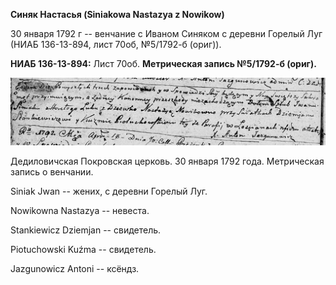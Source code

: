 **Синяк Настасья (Siniakowa Nastazya z Nowikow)**

30 января 1792 г -- венчание с Иваном Синяком с деревни Горелый Луг
(НИАБ 136-13-894, лист 70об, №5/1792-б (ориг)).

**НИАБ 136-13-894:** Лист 70об. **Метрическая запись №5/1792-б (ориг).**

![](./media/57a0299868b47bc270e39b620748dcdc62e7c403.png)

Дедиловичская Покровская церковь. 30 января 1792 года. Метрическая
запись о венчании.

Siniak Jwan -- жених, с деревни Горелый Луг.

Nowikowna Nastazya -- невеста.

Stankiewicz Dziemjan -- свидетель.

Piotuchowski Kuźma -- свидетель.

Jazgunowicz Antoni -- ксёндз.
